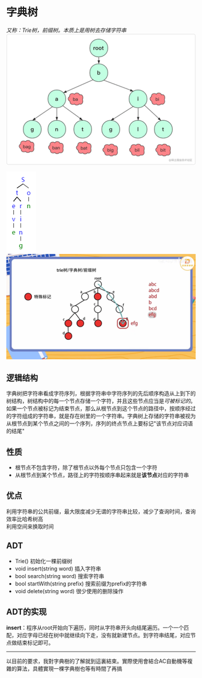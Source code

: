 # 字典树
*又称：Trie树，前缀树。本质上是用树去存储字符串*  
<img src="img/trie2.webp">

<img src="img/trie1.png"><img src="img/trie3.jpg">

## 逻辑结构
字典树把字符串看成字符序列，根据字符串中字符序列的先后顺序构造从上到下的树结构，树结构中的每一个节点存储一个字符，并且这些节点应当是*可被标记的*。如果一个节点被标记为结束节点，那么从根节点到这个节点的路径中，按顺序经过的字符组成的字符串，就是存在树里的一个字符串。字典树上存储的字符串被视为从根节点到某个节点之间的一个序列，序列的终点节点上要标记"该节点对应词语的结尾"  

## 性质  
* 根节点不包含字符，除了根节点以外每个节点只包含一个字符
* 从根节点到某个节点，路径上的字符按顺序串起来就是**该节点**对应的字符串

## 优点
利用字符串的公共前缀，最大限度减少无谓的字符串比较，减少了查询时间，查询效率比哈希树高   
利用空间来换取时间  

## ADT
- Trie() 初始化一棵前缀树
- void insert(string word) 插入字符串
- bool search(string word) 搜索字符串
- bool startWith(string prefix) 搜索前缀为prefix的字符串
- void delete(string word) 很少使用的删除操作

## ADT的实现
**insert**：程序从root开始向下遍历，同时从字符串开头向结尾遍历。一个一个匹配，对应字母已经在树中就继续向下走，没有就新建节点。到字符串结尾，对应节点做结束标记即可。  

---
以目前的要求，我對字典樹的了解就到這裏結束。實際使用會結合AC自動機等複雜的算法，具體實現一棵字典樹也等有時間了再搞